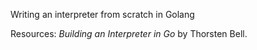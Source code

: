 Writing an interpreter from scratch in Golang  


Resources:
*Building an Interpreter in Go* by Thorsten Bell.
